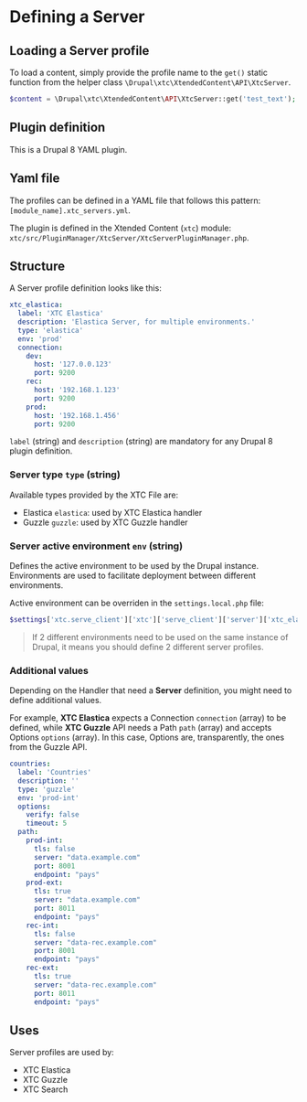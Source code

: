# Defining a Server

## Loading a Server profile

To load a content, simply provide the profile name to the `get()` static function from the helper class `\Drupal\xtc\XtendedContent\API\XtcServer`. 

```php
$content = \Drupal\xtc\XtendedContent\API\XtcServer::get('test_text');
```

## Plugin definition

This is a Drupal 8 YAML plugin.

## Yaml file

The profiles can be defined in a YAML file that follows this pattern: 
`[module_name].xtc_servers.yml`.

The plugin is defined in the Xtended Content (`xtc`) module: `xtc/src/PluginManager/XtcServer/XtcServerPluginManager.php`.

## Structure

A Server profile definition looks like this:

```yaml
xtc_elastica:
  label: 'XTC Elastica'
  description: 'Elastica Server, for multiple environments.'
  type: 'elastica'
  env: 'prod'
  connection:
    dev:
      host: '127.0.0.123'
      port: 9200
    rec:
      host: '192.168.1.123'
      port: 9200
    prod:
      host: '192.168.1.456'
      port: 9200
```

`label` (string) and `description` (string) are mandatory for any Drupal 8 plugin definition.

### Server type `type` (string)

Available types provided by the XTC File are:

- Elastica `elastica`: used by XTC Elastica handler 
- Guzzle `guzzle`: used by XTC Guzzle handler 

### Server active environment `env` (string)

Defines the active environment to be used by the Drupal instance. Environments are used to facilitate deployment between different environments. 

Active environment can be overriden in the `settings.local.php` file:

```php
$settings['xtc.serve_client']['xtc']['serve_client']['server']['xtc_elastica']['env'] = 'dev';
```

> If 2 different environments need to be used on the same instance of Drupal, 
it means you should define 2 different server profiles.

### Additional values

Depending on the Handler that need a **Server** definition, you might need to define additional values.

For example, **XTC Elastica** expects a Connection `connection` (array) to be defined, 
while **XTC Guzzle** API needs a Path `path` (array) and accepts Options `options` (array). In this case, 
Options are, transparently, the ones from the Guzzle API. 

```yaml
countries:
  label: 'Countries'
  description: ''
  type: 'guzzle'
  env: 'prod-int'
  options:
    verify: false
    timeout: 5
  path:
    prod-int:
      tls: false
      server: "data.example.com"
      port: 8001
      endpoint: "pays"
    prod-ext:
      tls: true
      server: "data.example.com"
      port: 8011
      endpoint: "pays"
    rec-int:
      tls: false
      server: "data-rec.example.com"
      port: 8001
      endpoint: "pays"
    rec-ext:
      tls: true
      server: "data-rec.example.com"
      port: 8011
      endpoint: "pays"
```

## Uses

Server profiles are used by:

- XTC Elastica
- XTC Guzzle
- XTC Search

